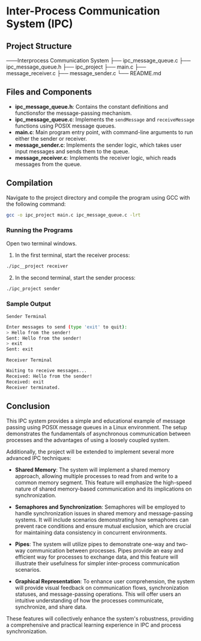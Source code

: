 # Inter-Process Communication System (IPC)

## Project Structure
 ───Interprocess Communication System
    ├── ipc_message_queue.c
    ├── ipc_message_queue.h
    ├── ipc_project
    ├── main.c
    ├── message_receiver.c
    ├── message_sender.c
    └── README.md
## Files and Components

- **ipc_message_queue.h**: Contains the constant definitions and functionsfor the message-passing mechanism.
- **ipc_message_queue.c**: Implements the `sendMessage` and `receiveMessage` functions using POSIX message queues.
- **main.c**: Main program entry point, with command-line arguments to run either the sender or receiver.
- **message_sender.c**: Implements the sender logic, which takes user input messages and sends them to the queue.
- **message_receiver.c**: Implements the receiver logic, which reads messages from the queue.

## Compilation
Navigate to the project directory and compile the program using GCC with the following command:
```bash
gcc -o ipc_project main.c ipc_message_queue.c -lrt
```
### Running the Programs
Open two terminal windows.
1. In the first terminal, start the receiver process:
```bash
./ipc__project receiver
```
2. In the second terminal, start the sender process:
```bash
./ipc_project sender
```
### Sample Output
`Sender Terminal`
```bash
Enter messages to send (type 'exit' to quit):
> Hello from the sender!
Sent: Hello from the sender!
> exit
Sent: exit
```
`Receiver Terminal`
```bash
Waiting to receive messages...
Received: Hello from the sender!
Received: exit
Receiver terminated.
```

## Conclusion

This IPC system provides a simple and educational example of message passing using POSIX message queues in a Linux environment. The setup demonstrates the fundamentals of asynchronous communication between processes and the advantages of using a loosely coupled system.

Additionally, the project will be extended to implement several more advanced IPC techniques:

- **Shared Memory**: The system will implement a shared memory approach, allowing multiple processes to read from and write to a common memory segment. This feature will emphasize the high-speed nature of shared memory-based communication and its implications on synchronization.
  
- **Semaphores and Synchronization**: Semaphores will be employed to handle synchronization issues in shared memory and message-passing systems. It will include scenarios demonstrating how semaphores can prevent race conditions and ensure mutual exclusion, which are crucial for maintaining data consistency in concurrent environments.
  
- **Pipes**: The system will utilize pipes to demonstrate one-way and two-way communication between processes. Pipes provide an easy and efficient way for processes to exchange data, and this feature will illustrate their usefulness for simpler inter-process communication scenarios.
  
- **Graphical Representation**: To enhance user comprehension, the system will provide visual feedback on communication flows, synchronization statuses, and message-passing operations. This will offer users an intuitive understanding of how the processes communicate, synchronize, and share data.

These features will collectively enhance the system's robustness, providing a comprehensive and practical learning experience in IPC and process synchronization.
